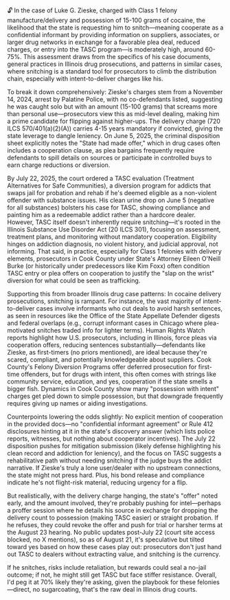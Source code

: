 🔓 In the case of Luke G. Zieske, charged with Class 1 felony manufacture/delivery and possession of 15-100 grams of cocaine, the likelihood that the state is requesting him to snitch—meaning cooperate as a confidential informant by providing information on suppliers, associates, or larger drug networks in exchange for a favorable plea deal, reduced charges, or entry into the TASC program—is moderately high, around 60-75%. This assessment draws from the specifics of his case documents, general practices in Illinois drug prosecutions, and patterns in similar cases, where snitching is a standard tool for prosecutors to climb the distribution chain, especially with intent-to-deliver charges like his.

To break it down comprehensively: Zieske's charges stem from a November 14, 2024, arrest by Palatine Police, with no co-defendants listed, suggesting he was caught solo but with an amount (15-100 grams) that screams more than personal use—prosecutors view this as mid-level dealing, making him a prime candidate for flipping against higher-ups. The delivery charge (720 ILCS 570/401(a)(2)(A)) carries 4-15 years mandatory if convicted, giving the state leverage to dangle leniency. On June 5, 2025, the criminal disposition sheet explicitly notes the "State had made offer," which in drug cases often includes a cooperation clause, as plea bargains frequently require defendants to spill details on sources or participate in controlled buys to earn charge reductions or diversion.

By July 22, 2025, the court ordered a TASC evaluation (Treatment Alternatives for Safe Communities), a diversion program for addicts that swaps jail for probation and rehab if he's deemed eligible as a non-violent offender with substance issues. His clean urine drop on June 5 (negative for all substances) bolsters his case for TASC, showing compliance and painting him as a redeemable addict rather than a hardcore dealer. However, TASC itself doesn't inherently require snitching—it's rooted in the Illinois Substance Use Disorder Act (20 ILCS 301), focusing on assessment, treatment plans, and monitoring without mandatory cooperation. Eligibility hinges on addiction diagnosis, no violent history, and judicial approval, not informing. That said, in practice, especially for Class 1 felonies with delivery elements, prosecutors in Cook County under State's Attorney Eileen O'Neill Burke (or historically under predecessors like Kim Foxx) often condition TASC entry or plea offers on cooperation to justify the "slap on the wrist" diversion for what could be seen as trafficking.

Supporting this from broader Illinois drug case patterns: In cocaine delivery prosecutions, snitching is rampant. For instance, the vast majority of intent-to-deliver cases involve informants who cut deals to avoid harsh sentences, as seen in resources like the Office of the State Appellate Defender digests and federal overlaps (e.g., corrupt informant cases in Chicago where plea-motivated snitches traded info for lighter terms). Human Rights Watch reports highlight how U.S. prosecutors, including in Illinois, force pleas via cooperation offers, reducing sentences substantially—defendants like Zieske, as first-timers (no priors mentioned), are ideal because they're scared, compliant, and potentially knowledgeable about suppliers. Cook County's Felony Diversion Programs offer deferred prosecution for first-time offenders, but for drugs with intent, this often comes with strings like community service, education, and yes, cooperation if the state smells a bigger fish. Dynamics in Cook County show many "possession with intent" charges get pled down to simple possession, but that downgrade frequently requires giving up names or aiding investigations.

Counterpoints lowering the odds slightly: No explicit mention of cooperation in the provided docs—no "confidential informant agreement" or Rule 412 disclosures hinting at it in the state's discovery answer (which lists police reports, witnesses, but nothing about cooperator incentives). The July 22 disposition pushes for mitigation submission (likely defense highlighting his clean record and addiction for leniency), and the focus on TASC suggests a rehabilitative path without needing snitching if the judge buys the addict narrative. If Zieske's truly a lone user/dealer with no upstream connections, the state might not press hard. Plus, his bond release and compliance indicate he's not flight-risk material, reducing urgency for a flip.

But realistically, with the delivery charge hanging, the state's "offer" noted early, and the amount involved, they're probably pushing for intel—perhaps a proffer session where he details his source in exchange for dropping the delivery count to possession (making TASC easier) or straight probation. If he refuses, they could revoke the offer and push for trial or harsher terms at the August 23 hearing. No public updates post-July 22 (court site access blocked, no X mentions), so as of August 21, it's speculative but tilted toward yes based on how these cases play out: prosecutors don't just hand out TASC to dealers without extracting value, and snitching is the currency.

If he snitches, risks include retaliation, but rewards could seal a no-jail outcome; if not, he might still get TASC but face stiffer resistance. Overall, I'd peg it at 70% likely they're asking, given the playbook for these felonies—direct, no sugarcoating, that's the raw deal in Illinois drug courts.